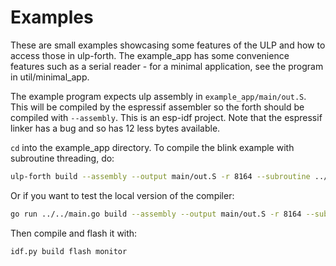 
# Examples

These are small examples showcasing some features of the ULP and
how to access those in ulp-forth. The example_app has some convenience
features such as a serial reader - for a minimal application, see the
program in util/minimal_app.

The example program expects ulp assembly in `example_app/main/out.S`.
This will be compiled by the espressif assembler so the forth should
be compiled with `--assembly`. This is an esp-idf project. Note that
the espressif linker has a bug and so has 12 less bytes available.

`cd` into the example_app directory. To compile the blink example with
subroutine threading, do:
```bash
ulp-forth build --assembly --output main/out.S -r 8164 --subroutine ../blink.f
```
Or if you want to test the local version of the compiler:
```bash
go run ../../main.go build --assembly --output main/out.S -r 8164 --subroutine ../blink.f
```
Then compile and flash it with:
```bash
idf.py build flash monitor
```
